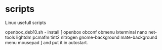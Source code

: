 # scripts

Linux usefull scripts

openbox_deb10.sh - install [ openbox obconf obmenu lxterminal nano net-tools lightdm pcmafm tint2 nitrogen gnome-background mate-background menu mousepad ] and put it in autostart.